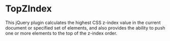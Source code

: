 # TopZIndex
This jQuery plugin calculates the highest CSS z-index value in the current document or specified set of elements, and also provides the ability to push one or more elements to the top of the z-index order.
